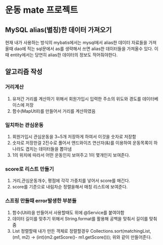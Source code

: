 # 운동 mate 프로젝트

## MySQL alias(별칭)한 데이터 가져오기
현재 내가 사용하는 방식의 mybatis에서는 mysql에서 alias한 데이터 자료들을 가져올때
dao에 적는 sql문에서 as를 생략해서 쓰면 alias한 데이터들을 가져올수 있다.
이때 entity에서는 당연히 alias한 데이터의 정보도 적어줘야한다.

## 알고리즘 작성
### 거리계산
1. 유저간 거리를 계산하기 위해서 회원가입시 입력한 주소의 위도와 경도를 데이터베이스에 저장
2. 함수(MapUtill)를 만들어서 거리를 계산하였음
### 일치하는 관심운동
1. 회원가입시 관심운동을 3~5개 저장하게 하여서 이것을 숫자로 저장함
2. 숫자로 저장한걸 2진수로 풀어서 앤드와이즈 연산자(&)를 이용하여 운동목록이 하나라도 겹치는 데이터들을 뽑아냄
3. 1의 위치에 따라서 어떤 운동인지 보여주고 1이 몇개인지 보여준다.
### score로 리스트 만들기
1. 거리,관심운동개수, 평점에 각각 가중치를 넣어서 score를 매긴다.
2. score를 기준으로 내림차순 정렬을해서 매칭 리스트에 보여준다.


### 스프링 만들때 error발생한 부분들

1. 함수(Utill)을 만들어서 사용할때도 위에 @Service를 붙여야함
2. 데이터 길이를 맞추기 위해서 String.format를 활용해 공백을 맞춰서 길이를 맞춰줌
3. List 정렬할때 내가 만든 객체로 정렬할경우
	Collections.sort(matchingList, (m1, m2) -> (int)(m2.getScore()- m1.getScore()));
	위와 같이 만들어준다.

